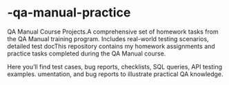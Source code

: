 # -qa-manual-practice
QA Manual Course Projects.A comprehensive set of homework tasks from the QA Manual training program. Includes real-world testing scenarios, detailed test docThis repository contains my homework assignments and practice tasks completed during the QA Manual course.

Here you’ll find test cases, bug reports, checklists, SQL queries, API testing examples.
umentation, and bug reports to illustrate practical QA knowledge.
